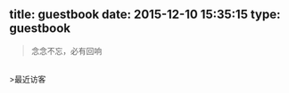 title: guestbook
date: 2015-12-10 15:35:15
type: guestbook
---
<blockquote class="blockquote-center">念念不忘，必有回响</blockquote>
<br/>
>最近访客
<div class="ds-recent-visitors" style="float：left" data-num-items="28" data-avatar-size="30" id="ds-recent-visitors"></div>
